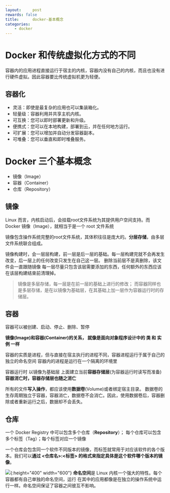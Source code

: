 ```yaml
---
layout:     post
rewards: false
title:      docker-基本概念
categories:
    - docker
---
```


# Docker 和传统虚拟化方式的不同
容器内的应用进程直接运行于宿主的内核，容器内没有自己的内核，而且也没有进行硬件虚拟。因此容器要比传统虚拟机更为轻便。

## 容器化

- 灵活：即使是最复杂的应用也可以集装箱化。
- 轻量级：容器利用并共享主机内核。
- 可互换：您可以即时部署更新和升级。
- 便携式：您可以在本地构建，部署到云，并在任何地方运行。
- 可扩展：您可以增加并自动分发容器副本。
- 可堆叠：您可以垂直和即时堆叠服务。


# Docker 三个基本概念

- 镜像（Image）
- 容器（Container）
- 仓库（Repository）


## 镜像
Linux 而言，内核启动后，会挂载root文件系统为其提供用户空间支持。而 Docker 镜像（Image），就相当于是一个 root 文件系统

镜像包含操作系统完整的root文件系统，其体积往往是庞大的。**分层存储**，由多层文件系统联合组成。

镜像构建时，会一层层构建，前一层是后一层的基础。每一层构建完就不会再发生改变，后一层上的任何改变只发生在自己这一层。
删除当前层不是真删除，该文件会一直跟随镜像
每一层尽量只包含该层需要添加的东西，任何额外的东西应该在该层构建结束前清理掉。

>镜像是多层存储，每一层是在前一层的基础上进行的修改；
而容器同样也是多层存储，是在以镜像为基础层，在其基础上加一层作为容器运行时的存储层。

## 容器
容器可以被创建、启动、停止、删除、暂停

**镜像(Image)和容器(Container)的关系，
就像是面向对象程序设计中的 类 和 实例 一样**

容器的实质是进程，但与直接在宿主执行的进程不同，容器进程运行于属于自己的独立的命名空间
容器内的进程是运行在一个隔离的环境里

容器运行时 以镜像为基础层 上面建立当前**容器存储层**(为容器运行时读写而准备)
**容器消亡时，容器存储层也随之消亡**

所有的文件**写入操作**，都应该使用**数据卷**(Volume)或者绑定宿主目录。
数据卷的生存周期独立于容器，容器消亡，数据卷不会消亡。因此，使用数据卷后，容器删除或者重新运行之后，数据却不会丢失。


## 仓库
一个 Docker Registry 中可以包含多个仓库（**Repository**）；
每个仓库可以包含多个标签（Tag）；每个标签对应一个镜像

一个仓库会包含同一个软件不同版本的镜像，而标签就常用于对应该软件的各个版本。我们可以**通过 <仓库名>:<标签> 的格式来指定具体是这个软件哪个版本的镜像**。


![](https://tva4.sinaimg.cn/large/006tNc79ly1g2x61wb303j30u010g0uv.jpg){:height="400" width="600"}
**命名空间**是 Linux 内核一个强大的特性。每个容器都有自己单独的命名空间，运行 在其中的应用都像是在独立的操作系统中运行一样。命名空间保证了容器之间彼互不影响。


